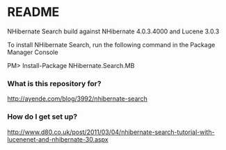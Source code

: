 # README #

NHibernate Search build against NHibernate 4.0.3.4000 and Lucene 3.0.3

To install NHibernate Search, run the following command in the Package Manager Console

PM> Install-Package NHibernate.Search.MB

### What is this repository for? ###

http://ayende.com/blog/3992/nhibernate-search


### How do I get set up? ###

http://www.d80.co.uk/post/2011/03/04/nhibernate-search-tutorial-with-lucenenet-and-nhibernate-30.aspx
